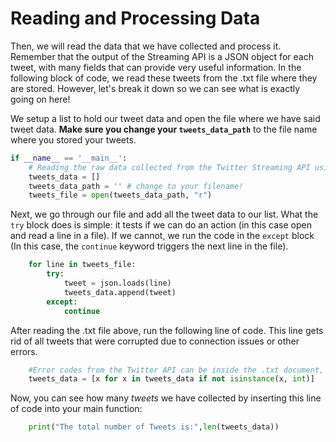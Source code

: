 # Reading and Processing Data

Then, we will read the data that we have collected and process it. Remember that the output of the Streaming API is a JSON object for each tweet, with many fields that can provide very useful information. In the following block of code, we read these tweets from the .txt file where they are stored. However, let's break it down so we can see what is exactly going on here!

We setup a list to hold our tweet data and open the file where we have said tweet data. **Make sure you change your `tweets_data_path`** to the file name where you stored your tweets.

```python
if __name__ == '__main__':
    # Reading the raw data collected from the Twitter Streaming API using Tweepy. 
    tweets_data = []
    tweets_data_path = '' # change to your filename!
    tweets_file = open(tweets_data_path, "r") 
```

Next, we go through our file and add all the tweet data to our list. What the `try` block does is simple: it tests if we can do an action (in this case open and read a line in a file). If we cannot, we run the code in the `except` block (In this case, the `continue` keyword triggers the next line in the file).

```python
    for line in tweets_file:
        try:
            tweet = json.loads(line)
            tweets_data.append(tweet)
        except:
            continue
```

After reading the .txt file above, run the following line of code. This line gets rid of all tweets that were corrupted due to connection issues or other errors.

```python
    #Error codes from the Twitter API can be inside the .txt document, #take them off
    tweets_data = [x for x in tweets_data if not isinstance(x, int)]
```

Now, you can see how many *tweets* we have collected by inserting this line of code into your main function:

```python
    print("The total number of Tweets is:",len(tweets_data))
```